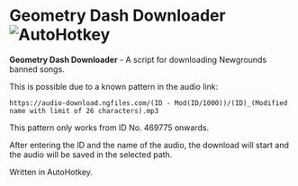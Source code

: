 # Geometry Dash Downloader ![AutoHotkey](https://img.shields.io/badge/Language-AutoHotkey-green.svg)
**Geometry Dash Downloader** - A script for downloading Newgrounds banned songs.

This is possible due to a known pattern in the audio link:

`https://audio-download.ngfiles.com/(ID - Mod(ID/1000))/(ID)_(Modified name with limit of 26 characters).mp3`

This pattern only works from ID No. 469775 onwards.

After entering the ID and the name of the audio, the download will start and the audio will be saved in the selected path.

Written in AutoHotkey.
